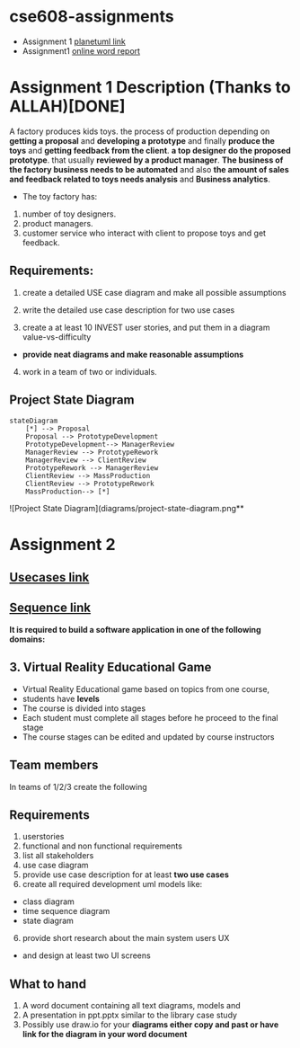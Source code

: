# cse608-assignments
* Assignment 1 [planetuml link](http://www.plantuml.com/plantuml/uml/VPBTxjiW3CNlUGghztc5gLkhIPCsQLgxwya19qKZWB3fb7sy-o2XQNFplygn_JkAEN1amIHvSihH8201aXrl0iOcqcA3LmgrX0JVcH8WGoxVH-_aB7cfNUsKYgX_uaXm4Ho6skGg_YY0bJvyJS5aBV05VU7IeJBJDZuJsz6lFp5FqpN4DceE2V5bVCeiOIgk2wMxrRGWcf_0XyniFJ43UdGpoqBqgFvj2r_3_76XPwZRPYQDJ73u74Rh5pp_S5Mhr-abzvCLY2d4mEWQnt47dUdkGhH-1BbHOybK8K7cICrbzgvlTBVqwsrBsbjAjjbe0f0mSqEYx91FNYYX5a1lO2I1WSZq9OE6ZyCEVr_Z-atGvpM_Hc5Ve1BUShdGrLVJ_NstFWljeCjnArMzAkXgRPIghL9iMHPwBJbkigoWUPCFVmkeoNggQPKbWnvNMTOwaZTvSly1) 
* Assignment1 [online word report](https://engasuedu-my.sharepoint.com/:w:/g/personal/2101398_eng_asu_edu_eg/EW6_-ZXMwapFrVV4nNACJHMBJjRv74BawB33d8nUSPfVcA?e=F5bwLm)

# Assignment 1 Description  (Thanks to ALLAH)[DONE]
A factory produces kids toys. the process of production depending on **getting a proposal** and **developing a prototype** and finally **produce the toys** and **getting feedback from the client**. **a top designer do the proposed prototype**. that usually **reviewed by a product manager**. **The business of the factory business needs to be automated** and also **the amount of sales and feedback related to toys needs analysis** and **Business analytics**.

* The toy factory has:
1. number of toy designers. 
2. product managers.
3. customer service who interact with client to propose toys and get feedback.

## Requirements:
1. create a detailed USE case diagram and make all possible assumptions

2. write the detailed use case description for two use cases 

3. create a at least 10 INVEST user stories, and put them in a diagram value-vs-difficulty

* **provide neat diagrams and make reasonable assumptions**

4. work in a team of two or individuals.

## Project State Diagram


```mermaid
stateDiagram
    [*] --> Proposal
    Proposal --> PrototypeDevelopment
    PrototypeDevelopment--> ManagerReview
    ManagerReview --> PrototypeRework
    ManagerReview --> ClientReview
    PrototypeRework --> ManagerReview
    ClientReview --> MassProduction
    ClientReview --> PrototypeRework
    MassProduction--> [*]
```

![Project State Diagram](diagrams/project-state-diagram.png**


# Assignment 2
## [Usecases link](http://www.plantuml.com/plantuml/uml/RLDDZnCn3BtdLrYzSEe_uB2m8420X8IMQ-LDt3HgFaQnGwc0_yuaqybEbZsCb7b-By-oN-vOC4i9Ndaw2aY2xEn9mBXCMboAIg6MbE61AGCo5AQi9jHdj0IxTyYdnvJHj3hlAiFC6FnM08jmzrsAeIYjnilvgNYVIcQ2Jv4bbmerckk_cskkB1JWZGakDXBMa_ghUZVlJVc0WPftOTB81BiloS9DK0u-sLcYjlNgZDw3d0YMPbunM0nqapXjVnrug_ZcyLhfMzPaHyuFHnS8LvXoifcORxIVuIMUNcOGK2Wxz9siUIH_ZgbT6XmBdcdbdKCOUMy9yD5JNUQ4CmeOpMmInSL2_tMkQqjR-SDaK1OEiA3jHiNomMsPNrDqTJUPk7XXICTrmQiavFHCSvz2AD7fQd5nSdgkq9Sg65pGHPa_u2K1nn9RCj4xkQu-V3pWLlGHe_446Az0EQVS8eLH_Aeu8Ra3LYC5DKGrr_3wpxvC-vRW6xBVRs9pQxM2FHW3Dja1wHiV8SqZr7UumVfYrDDRcF6-XH7jWnxXFatLtieCzL5re4_YZg8fmVy3)

## [Sequence link](https://mermaid.live/edit#eyJjb2RlIjoic2VxdWVuY2VEaWFncmFtXG4gICAgYXV0b251bWJlclxuXG4gICAgbG9vcCB0cnkgbG9naW4gZm9yIDUgdGltZXNcblxuICAgICAgICBzdHVkZW50IC0-PisgZGFzaGJhb3JkVmlldzogbG9naW4odXNlcm5hbWUsIHBhc3N3b3JkKSBcbiAgICAgICAgZGFzaGJhb3JkVmlldyAtPj4rIGRhc2hiYW9yZENvbnRyb2xsZXI6IGxvZ2luKHVzZXJuYW1lLCBwYXNzd29yZClcbiAgICAgICAgZGFzaGJhb3JkQ29udHJvbGxlciAtPj4rIHNlcnZlckNvbnRyb2xsZXI6IGdldF91c2VyaW5mb19vYmplY3QodXNlcm5hbWUsIHBhc3N3b3JkKVxuICAgICAgICBzZXJ2ZXJDb250cm9sbGVyIC0-PisgdXNlckluZm9Qb29sOiBnZXRfdXNlcmluZm9fYm9qZWN0KHVzZXJuYW1lLCBwYXNzd29yZCkgXG4gICAgICAgIHVzZXJJbmZvUG9vbCAtPj4rIGRhdGFiYXNlOiBxdWVyeV9hdXRoZW50aWNhdGVfdXNlcih1c2VybmFtZSwgcGFzc3dvcmQpXG5cblxuICAgICAgICBkYXRhYmFzZSAtLT4-LSB1c2VySW5mb1Bvb2w6IHVzZXJpbmZvX29iamVjdFxuICAgICAgICB1c2VySW5mb1Bvb2wgLS0-Pi0gc2VydmVyQ29udHJvbGxlcjogdXNlcmluZm9fb2JqZWN0XG4gICAgICAgIHNlcnZlckNvbnRyb2xsZXIgLS0-Pi0gZGFzaGJhb3JkQ29udHJvbGxlcjogdXNlcmluZm9fb2JqZWN0XG4gICAgICAgIGRhc2hiYW9yZENvbnRyb2xsZXIgLS0-Pi0gZGFzaGJhb3JkVmlldzogcmVuZGVyX2hvbWVwYWdlKHVzZXJpbmZvX29iamVjdClcbiAgICAgICAgZGFzaGJhb3JkVmlldyAtLT4-LSBzdHVkZW50OiBodG1sLCBjc3MsIGphdmFzY3JpcHRcblxuICAgIGVuZFxuXG4iLCJtZXJtYWlkIjoie1xuICBcInRoZW1lXCI6IFwiZGFya1wiXG59IiwidXBkYXRlRWRpdG9yIjpmYWxzZSwiYXV0b1N5bmMiOmZhbHNlLCJ1cGRhdGVEaWFncmFtIjpmYWxzZX0)

**It is required to build a software application in one of the following domains:**

## 3. Virtual Reality Educational Game
* Virtual Reality Educational game based on topics from one course,
* students have **levels** 
* The course is divided into stages 
* Each student must complete all stages before he proceed to the final stage
* The course stages can be edited and updated by course instructors

## Team members
In teams of 1/2/3 create the following

## Requirements

1. userstories
2. functional and non functional requirements 
3. list all stakeholders
4. use case diagram
4. provide use case description for at least **two use cases**
5. create all required development uml models like:
* class diagram 
* time sequence diagram 
* state diagram
6. provide short research about the main system users UX 
* and design at least two UI screens

## What to hand
1. A word document containing all text diagrams, models and 
2. A presentation in ppt.pptx similar to the library case study
3. Possibly use draw.io for your **diagrams either copy and past or have link for the diagram in your word document**
